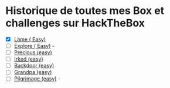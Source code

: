 # Historique de toutes mes Box et challenges sur HackTheBox

* [x] [Lame ( Easy)](./Lame.md)
* [ ] [Explore ( Easy)](./Explore.md) -
* [ ] [Precious (easy)](./Precious.md)
* [ ] [Irked (easy)](./Irked.md)
* [ ] [Backdoor (easy)](./Backdoor.md)
* [ ] [Grandpa (easy)](./Grandpa.md)
* [ ] [Pilgrimage (easy)](./Pilgrimage.md) - 